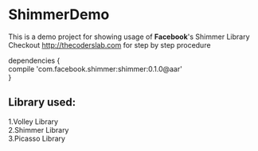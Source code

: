 # ShimmerDemo

This is a demo project for showing usage of <b>Facebook</b>'s Shimmer Library<br/>
Checkout http://thecoderslab.com for step by step procedure 

dependencies {<br/>
  compile 'com.facebook.shimmer:shimmer:0.1.0@aar'<br/>
}

<h2>Library used:</h2>
1.Volley Library <br/>
2.Shimmer Library<br/>
3.Picasso Library<br/
